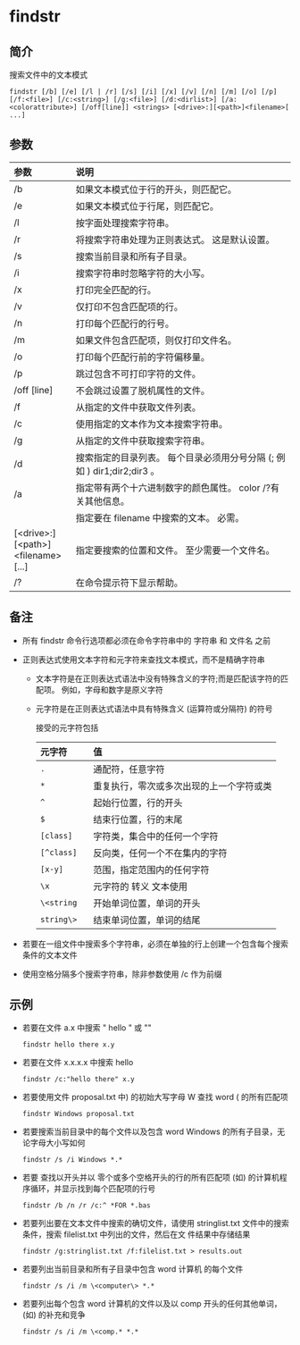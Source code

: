 # findstr

## 简介

搜索文件中的文本模式

```
findstr [/b] [/e] [/l | /r] [/s] [/i] [/x] [/v] [/n] [/m] [/o] [/p] [/f:<file>] [/c:<string>] [/g:<file>] [/d:<dirlist>] [/a:<colorattribute>] [/off[line]] <strings> [<drive>:][<path>]<filename>[ ...]
```

## 参数

<style>
table th:first-of-type {
    width: 22%;
}
</style>

| 参数                                 | 说明                                                                    |
| :----------------------------------- | :---------------------------------------------------------------------- |
| /b                                   | 如果文本模式位于行的开头，则匹配它。                                    |
| /e                                   | 如果文本模式位于行尾，则匹配它。                                        |
| /l                                   | 按字面处理搜索字符串。                                                  |
| /r                                   | 将搜索字符串处理为正则表达式。 这是默认设置。                           |
| /s                                   | 搜索当前目录和所有子目录。                                              |
| /i                                   | 搜索字符串时忽略字符的大小写。                                          |
| /x                                   | 打印完全匹配的行。                                                      |
| /v                                   | 仅打印不包含匹配项的行。                                                |
| /n                                   | 打印每个匹配行的行号。                                                  |
| /m                                   | 如果文件包含匹配项，则仅打印文件名。                                    |
| /o                                   | 打印每个匹配行前的字符偏移量。                                          |
| /p                                   | 跳过包含不可打印字符的文件。                                            |
| /off [line]                          | 不会跳过设置了脱机属性的文件。                                          |
| /f<file>                             | 从指定的文件中获取文件列表。                                            |
| /c<string>                           | 使用指定的文本作为文本搜索字符串。                                      |
| /g<file>                             | 从指定的文件中获取搜索字符串。                                          |
| /d<dirlist>                          | 搜索指定的目录列表。 每个目录必须用分号分隔 (; 例如 ) dir1;dir2;dir3 。 |
| /a<colorattribute>                   | 指定带有两个十六进制数字的颜色属性。 color /?有关其他信息。             |
| <strings>                            | 指定要在 filename 中搜索的文本。 必需。                                 |
| [\<drive>:][\<path>]\<filename>[...] | 指定要搜索的位置和文件。 至少需要一个文件名。                           |
| /?                                   | 在命令提示符下显示帮助。                                                |

## 备注

- 所有 findstr 命令行选项都必须在命令字符串中的 字符串 和 文件名 之前
- 正则表达式使用文本字符和元字符来查找文本模式，而不是精确字符串

  - 文本字符是在正则表达式语法中没有特殊含义的字符;而是匹配该字符的匹配项。 例如，字母和数字是原义字符
  - 元字符是在正则表达式语法中具有特殊含义 (运算符或分隔符) 的符号

    接受的元字符包括

    | 元字符     | 值                                       |
    | :--------- | :--------------------------------------- |
    | `.`        | 通配符，任意字符                         |
    | `*`        | 重复执行，零次或多次出现的上一个字符或类 |
    | `^`        | 起始行位置，行的开头                     |
    | `$`        | 结束行位置，行的末尾                     |
    | `[class]`  | 字符类，集合中的任何一个字符             |
    | `[^class]` | 反向类，任何一个不在集内的字符           |
    | `[x-y]`    | 范围，指定范围内的任何字符               |
    | `\x`       | 元字符的 转义 文本使用                   |
    | `\<string` | 开始单词位置，单词的开头                 |
    | `string\>` | 结束单词位置，单词的结尾                 |

- 若要在一组文件中搜索多个字符串，必须在单独的行上创建一个包含每个搜索条件的文本文件
- 使用空格分隔多个搜索字符串，除非参数使用 /c 作为前缀

## 示例

- 若要在文件 a.x 中搜索 " hello " 或 ""

  ```batch
  findstr hello there x.y
  ```

- 若要在文件 x.x.x.x 中搜索 hello

  ```batch
  findstr /c:"hello there" x.y
  ```

- 若要使用文件 proposal.txt 中) 的初始大写字母 W 查找 word ( 的所有匹配项

  ```batch
  findstr Windows proposal.txt
  ```

- 若要搜索当前目录中的每个文件以及包含 word Windows 的所有子目录，无论字母大小写如何

  ```batch
  findstr /s /i Windows *.*
  ```

- 若要 查找以开头并以 零个或多个空格开头的行的所有匹配项 (如) 的计算机程序循环，并显示找到每个匹配项的行号

  ```batch
  findstr /b /n /r /c:^ *FOR *.bas
  ```

- 若要列出要在文本文件中搜索的确切文件，请使用 stringlist.txt 文件中的搜索条件，搜索 filelist.txt 中列出的文件，然后在文
  件结果中存储结果

  ```batch
  findstr /g:stringlist.txt /f:filelist.txt > results.out
  ```

- 若要列出当前目录和所有子目录中包含 word 计算机 的每个文件

  ```batch
  findstr /s /i /m \<computer\> *.*
  ```

- 若要列出每个包含 word 计算机的文件以及以 comp 开头的任何其他单词， (如) 的补充和竞争
  ```batch
  findstr /s /i /m \<comp.* *.*
  ```
